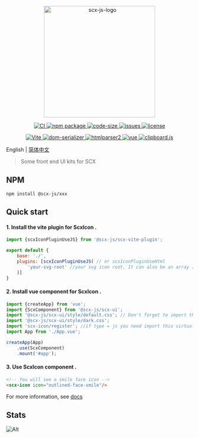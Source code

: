 <p align="center">
    <img src="https://scx.cool/scx-logo/scx-js-logo.svg" width="300px"  alt="scx-js-logo"/>
</p>
<p align="center">
    <a target="_blank" href="https://github.com/scx567888/scx-js/actions/workflows/ci.yml">
        <img src="https://github.com/scx567888/scx-js/actions/workflows/ci.yml/badge.svg" alt="CI"/>
    </a>
    <a target="_blank" href="https://www.npmjs.com/package/@scx-js/scx-ui">
        <img src="https://img.shields.io/npm/v/@scx-js/scx-ui.svg?color=ff69b4" alt="npm package"/>
    </a>
    <a target="_blank" href="https://github.com/scx567888/scx-js">
        <img src="https://img.shields.io/github/languages/code-size/scx567888/scx-js?color=orange" alt="code-size"/>
    </a>
    <a target="_blank" href="https://github.com/scx567888/scx-js/issues">
        <img src="https://img.shields.io/github/issues/scx567888/scx-js" alt="issues"/>
    </a> 
    <a target="_blank" href="https://github.com/scx567888/scx-js/blob/master/LICENSE">
        <img src="https://img.shields.io/github/license/scx567888/scx-js" alt="license"/>
    </a>
</p>
<p align="center">
   <a target="_blank" href="https://github.com/vitejs/vite">
        <img src="https://img.shields.io/badge/Vite-f44336" alt="Vite"/>
    </a>
    <a target="_blank" href="https://github.com/cheeriojs/dom-serializer">
        <img src="https://img.shields.io/badge/dom--serializer-ff8000" alt="dom-serializer"/>
    </a>
    <a target="_blank" href="https://github.com/fb55/htmlparser2">
        <img src="https://img.shields.io/badge/htmlparser2-44be16" alt="htmlparser2"/>
    </a>
    <a target="_blank" href="https://github.com/vuejs/core">
        <img src="https://img.shields.io/badge/vue-29aaf5" alt="vue"/>
    </a> 
    <a target="_blank" href="https://github.com/zenorocha/clipboard.js">
        <img src="https://img.shields.io/badge/clipboard-9c27b0" alt="clipboard.js"/>
    </a>
</p>

English | [简体中文](./README.zh-CN.md)

> Some front end UI kits for SCX

## NPM

```
npm install @scx-js/xxx
```

## Quick start

#### 1. Install the vite plugin for ScxIcon .

```javascript
import {scxIconPluginUseJS} from '@scx-js/scx-vite-plugin';

export default {
    base: './',
    plugins: [scxIconPluginUseJS( // or scxIconPluginUseHtml
        'your-svg-root' //your svg icon root, It can also be an array []
    )]
}
```

#### 2. Install vue component for ScxIcon .

```javascript
import {createApp} from 'vue';
import {ScxComponent} from '@scx-js/scx-ui';
import '@scx-js/scx-ui/style/default.css'; // Don't forget to import theme
import '@scx-js/scx-ui/style/dark.css';
import 'scx-icon/register'; //if type = js you need import this virtual module
import App from './App.vue';

createApp(App)
    .use(ScxComponent)
    .mount('#app');
```

#### 3. Use ScxIcon component .

```html
<!-- You will see a smile face icon -->
<scx-icon icon="outlined-face-smile"/>
```

For more information, see [docs](https://scx.cool/docs/scx/index.html)

## Stats

![Alt](https://repobeats.axiom.co/api/embed/629bece55bf6fe25ba74a28a50bff9488c68da44.svg "Repobeats analytics image")
